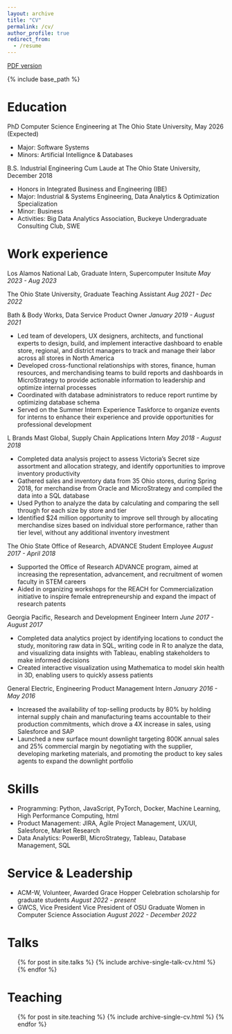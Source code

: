```yaml
---
layout: archive
title: "CV"
permalink: /cv/
author_profile: true
redirect_from:
  - /resume
---
```


[PDF version](https://jennamk14.github.io/vitae/cv.pdf)

{% include base_path %}

Education
======
PhD Computer Science Engineering at The Ohio State University, May 2026 (Expected)
* Major: Software Systems
* Minors: Artificial Intellignce & Databases

B.S. Industrial Engineering Cum Laude at The Ohio State University, December 2018 
* Honors in Integrated Business and Engineering (IBE)
* Major: Industrial & Systems Engineering, Data Analytics & Optimization Specialization
* Minor: Business
* Activities: Big Data Analytics Association, Buckeye Undergraduate Consulting Club, SWE


Work experience
======
Los Alamos National Lab, Graduate Intern, Supercomputer Insitute
*May 2023 - Aug 2023*

The Ohio State University, Graduate Teaching Assistant 
*Aug 2021 - Dec 2022*

Bath & Body Works, Data Service Product Owner
*January 2019 - August 2021*
  * Led team of developers, UX designers, architects, and functional experts to design, build, and implement interactive
dashboard to enable store, regional, and district managers to track and manage their labor across all stores in North
America
  * Developed cross-functional relationships with stores, finance, human resources, and merchandising teams to build reports
and dashboards in MicroStrategy to provide actionable information to leadership and optimize internal processes
  * Coordinated with database administrators to reduce report runtime by optimizing database schema
  * Served on the Summer Intern Experience Taskforce to organize events for interns to enhance their experience and provide
opportunities for professional development

L Brands Mast Global, Supply Chain Applications Intern
*May 2018 - August 2018*
  * Completed data analysis project to assess Victoria’s Secret size assortment and allocation strategy, and identify opportunities to improve inventory productivity
  *  Gathered sales and inventory data from 35 Ohio stores, during Spring 2018, for merchandise from Oracle and MicroStrategy
and compiled the data into a SQL database
  * Used Python to analyze the data by calculating and comparing the sell through for each size by store and tier
  * Identified $24 million opportunity to improve sell through by allocating merchandise sizes based on individual store
performance, rather than tier level, without any additional inventory investment

The Ohio State Office of Research, ADVANCE Student Employee
*August 2017 - April 2018*
  * Supported the Office of Research ADVANCE program, aimed at increasing the representation, advancement, and recruitment of women faculty in STEM careers
  * Aided in organizing workshops for the REACH for Commercialization initiative to inspire female entrepreneurship and
expand the impact of research patents

Georgia Pacific, Research and Development Engineer Intern
*June 2017 - August 2017*
  * Completed data analytics project by identifying locations to conduct the study, monitoring raw data in SQL, writing code
in R to analyze the data, and visualizing data insights with Tableau, enabling stakeholders to make informed decisions
  * Created interactive visualization using Mathematica to model skin health in 3D, enabling users to quickly assess patients

General Electric, Engineering Product Management Intern
*January 2016 - May 2016*
  * Increased the availability of top-selling products by 80% by holding internal supply chain and manufacturing teams
accountable to their production commitments, which drove a 4X increase in sales, using Salesforce and SAP
  * Launched a new surface mount downlight targeting 800K annual sales and 25% commercial margin by negotiating with
the supplier, developing marketing materials, and promoting the product to key sales agents to expand the downlight
portfolio
  
Skills
======
* Programming: Python, JavaScript, PyTorch, Docker, Machine Learning, High Performance Computing, html
* Product Management: JIRA, Agile Project Management, UX/UI, Salesforce, Market Research
* Data Analytics: PowerBI, MicroStrategy, Tableau, Database Management, SQL

Service & Leadership
======
* ACM-W, Volunteer, Awarded Grace Hopper Celebration scholarship for graduate students *August 2022 - present*
* GWCS, Vice President Vice President of OSU Graduate Women in Computer Science Association *August 2022 - December 2022*

<!--- Publications
======
  <ul>{% for post in site.publications %}
    {% include archive-single-cv.html %}
  {% endfor %}</ul>
-->
  
Talks
======
  <ul>{% for post in site.talks %}
    {% include archive-single-talk-cv.html %}
  {% endfor %}</ul>
  
Teaching
======
  <ul>{% for post in site.teaching %}
    {% include archive-single-cv.html %}
  {% endfor %}</ul>
  
<!--- Service and leadership
======
* Currently signed in to 43 different slack teams 
-->
